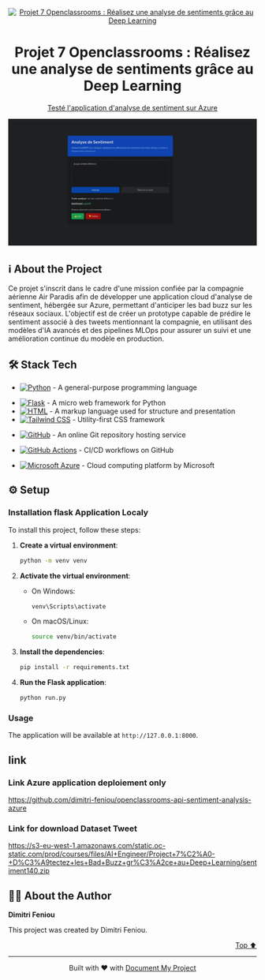 <a name="readme-top"></a>
<!--
*** Thanks for using Document My Project. (https://github.com/luisvent/document_my_project) 
*** If you have a suggestion that would make this better, please fork  
*** the repo and create a pull request or simply open an issue.
*** Don't forget to give the project a star!
-->


<div align="center">

<a href="" target="_blank" title="Go to  website">
<img width="196px" alt="Projet 7 Openclassrooms : Réalisez une analyse de sentiments grâce au Deep Learning" src="https://upload.wikimedia.org/wikipedia/fr/0/0d/Logo_OpenClassrooms.png">
</a>

# Projet 7 Openclassrooms : Réalisez une analyse de sentiments grâce au Deep Learning

[Testé l'application d'analyse de sentiment sur Azure](https://openclassrooms-sentiment-analysis-api-a9gxgvbfh9cccphs.westeurope-01.azurewebsites.net)

</div>


<!-- LINKS_PLACEHOLDER -->

<p align="center"><img src="presentation_projet_7/public/app_azure.jpg" alt="Main Image"/></p>

<!-- TABLE_CONTENT_PLACEHOLDER -->

## ℹ️ About the Project

Ce projet s'inscrit dans le cadre d'une mission confiée par la compagnie aérienne Air Paradis afin de développer une application cloud d'analyse de sentiment, hébergée sur Azure, permettant d'anticiper les bad buzz sur les réseaux sociaux. L'objectif est de créer un prototype capable de prédire le sentiment associé à des tweets mentionnant la compagnie, en utilisant des modèles d'IA avancés et des pipelines MLOps pour assurer un suivi et une amélioration continue du modèle en production.



## 🛠 Stack Tech
- [![Python][Python-badge]][Python-url] - A general-purpose programming language

[Python-badge]: https://img.shields.io/badge/Python-3776AB?style=for-the-badge&logo=python
[Python-url]: }
- [![Flask][Flask-badge]][Flask-url] - A micro web framework for Python
- [![HTML][HTML-badge]][HTML-url] - A markup language used for structure and presentation
- [![Tailwind CSS][Tailwind CSS-badge]][Tailwind CSS-url] - Utility-first CSS framework

[Tailwind CSS-badge]: https://img.shields.io/badge/Tailwind%20CSS-38B2AC?style=for-the-badge&logo=tailwindcss
[Tailwind CSS-url]: }
[HTML-badge]: https://img.shields.io/badge/HTML-E34F26?style=for-the-badge&logo=html
[HTML-url]: }
[Flask-badge]: https://img.shields.io/badge/Flask-000000?style=for-the-badge&logo=flask
[Flask-url]: }
- [![GitHub][GitHub-badge]][GitHub-url] - An online Git repository hosting service

[GitHub-badge]: https://img.shields.io/badge/GitHub-181717?style=for-the-badge&logo=github
[GitHub-url]: }

- [![GitHub Actions][GitHub Actions-badge]][GitHub Actions-url] - CI/CD workflows on GitHub

[GitHub Actions-badge]: https://img.shields.io/badge/GitHub%20Actions-2088FF?style=for-the-badge&logo=github-actions
[GitHub Actions-url]: }

- [![Microsoft Azure][Microsoft Azure-badge]][Microsoft Azure-url] - Cloud computing platform by Microsoft

[Microsoft Azure-badge]: https://img.shields.io/badge/Microsoft%20Azure-0089D6?style=for-the-badge&logo=azure
[Microsoft Azure-url]: }


## ⚙ ️Setup

### Installation flask Application Localy

To install this project, follow these steps:

1. **Create a virtual environment**:
    ```sh
    python -m venv venv
    ```

2. **Activate the virtual environment**:
    - On Windows:
        ```sh
        venv\Scripts\activate
        ```
    - On macOS/Linux:
        ```sh
        source venv/bin/activate
        ```

3. **Install the dependencies**:
    ```sh
    pip install -r requirements.txt
    ```

4. **Run the Flask application**:
    ```sh
    python run.py
    ```



### Usage

The application will be available at `http://127.0.0.1:8000`.


## link
### Link Azure application deploiement only 

https://github.com/dimitri-feniou/openclassrooms-api-sentiment-analysis-azure

### Link for download Dataset Tweet 
https://s3-eu-west-1.amazonaws.com/static.oc-static.com/prod/courses/files/AI+Engineer/Project+7%C2%A0-+D%C3%A9tectez+les+Bad+Buzz+gr%C3%A2ce+au+Deep+Learning/sentiment140.zip

## 👨🏻‍ About the Author

**Dimitri Feniou**

This project was created by Dimitri Feniou. 


<p align="right"><a href="#readme-top">Top ⬆️</a></p>

---
 <div align="center">Built with ❤️ with <a href="https://github.com/luisvent/document_my_project">Document My Project</a></div>

